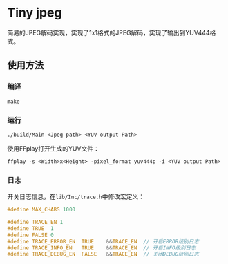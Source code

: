 # Tiny jpeg

简易的JPEG解码实现，实现了1x1格式的JPEG解码，实现了输出到YUV444格式。

## 使用方法

### 编译

```shell
make
```

### 运行

```shell
./build/Main <Jpeg path> <YUV output Path>
```


使用FFplay打开生成的YUV文件：

```
ffplay -s <Width>x<Height> -pixel_format yuv444p -i <YUV output Path>
```

### 日志

开关日志信息，在`lib/Inc/trace.h`中修改宏定义：

```c
#define MAX_CHARS 1000

#define TRACE_EN 1
#define TRUE  1
#define FALSE 0
#define TRACE_ERROR_EN  TRUE    &&TRACE_EN  // 开启ERROR级别日志
#define TRACE_INFO_EN   TRUE    &&TRACE_EN  // 开启INFO级别日志
#define TRACE_DEBUG_EN  FALSE   &&TRACE_EN  // 关闭DEBUG级别日志
```